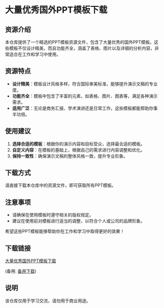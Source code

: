 # 大量优秀国外PPT模板下载

## 资源介绍

本仓库提供了一个精选的PPT模板资源文件，包含了大量优秀的国外PPT模板。这些模板不仅设计精美，而且功能齐全，涵盖了表格、图片以及详细的分析内容，非常适合在工作和学习中使用。

## 资源特点

- **设计精美**：模板设计风格多样，符合国际审美标准，能够提升演示文稿的专业度。
- **功能齐全**：模板中包含了丰富的元素，如表格、图片、图表等，满足各种演示需求。
- **适用广泛**：无论是商务汇报、学术演讲还是日常工作，这些模板都能帮助你事半功倍。

## 使用建议

1. **选择合适的模板**：根据你的演示内容和目标受众，选择最合适的模板。
2. **自定义内容**：在模板的基础上，根据自己的需求进行内容调整和优化。
3. **保持一致性**：确保演示文稿的整体风格一致，提升专业形象。

## 下载方式

请直接下载本仓库中的资源文件，即可获取所有PPT模板。

## 注意事项

- 请确保在使用模板时遵守相关的版权规定。
- 建议在使用前对模板进行适当的调整，以符合个人或公司的品牌形象。

希望这些PPT模板能够帮助你在工作和学习中取得更好的效果！

## 下载链接
[大量优秀国外PPT模板下载](https://pan.quark.cn/s/3c02c57534a0) 

(备用: [备用下载](https://pan.baidu.com/s/12lSSHEALZUg4UYBdwae6pw?pwd=1234))

## 说明

该仓库仅用于学习交流，请勿用于商业用途。

